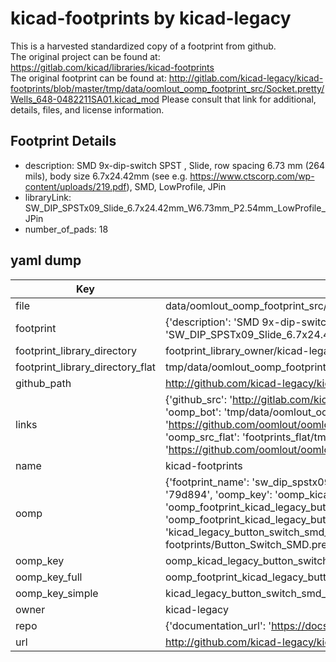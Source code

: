 # kicad-footprints by kicad-legacy  
This is a harvested standardized copy of a footprint from github.  
The original project can be found at:  
https://gitlab.com/kicad/libraries/kicad-footprints  
The original footprint can be found at:
http://gitlab.com/kicad-legacy/kicad-footprints/blob/master/tmp/data/oomlout_oomp_footprint_src/Socket.pretty/Wells_648-0482211SA01.kicad_mod
Please consult that link for additional, details, files, and license information.  
## Footprint Details
* description: SMD 9x-dip-switch SPST , Slide, row spacing 6.73 mm (264 mils), body size 6.7x24.42mm (see e.g. https://www.ctscorp.com/wp-content/uploads/219.pdf), SMD, LowProfile, JPin  
* libraryLink: SW_DIP_SPSTx09_Slide_6.7x24.42mm_W6.73mm_P2.54mm_LowProfile_JPin  
* number_of_pads: 18  
## yaml dump  
| Key | Value |  
| --- | --- |  
| file | data/oomlout_oomp_footprint_src/kicad-footprints/Button_Switch_SMD.pretty/SW_DIP_SPSTx09_Slide_6.7x24.42mm_W6.73mm_P2.54mm_LowProfile_JPin.kicad_mod |  
| footprint | {'description': 'SMD 9x-dip-switch SPST , Slide, row spacing 6.73 mm (264 mils), body size 6.7x24.42mm (see e.g. https://www.ctscorp.com/wp-content/uploads/219.pdf), SMD, LowProfile, JPin', 'libraryLink': 'SW_DIP_SPSTx09_Slide_6.7x24.42mm_W6.73mm_P2.54mm_LowProfile_JPin', 'number_of_pads': 18} |  
| footprint_library_directory | footprint_library_owner/kicad-legacy_kicad-footprints |  
| footprint_library_directory_flat | tmp/data/oomlout_oomp_footprint_src/footprints_flat/kicad_legacy_button_switch_smd_sw_dip_spstx09_slide_6_7x24_42mm_w6_73mm_p2_54mm_lowprofile_jpin/working |  
| github_path | http://github.com/kicad-legacy/kicad-footprints/blob/master/tmp/data/oomlout_oomp_footprint_src/Button_Switch_SMD.pretty/SW_DIP_SPSTx09_Slide_6.7x24.42mm_W6.73mm_P2.54mm_LowProfile_JPin.kicad_mod |  
| links | {'github_src': 'http://gitlab.com/kicad-legacy/kicad-footprints/blob/master/tmp/data/oomlout_oomp_footprint_src/Socket.pretty/Wells_648-0482211SA01.kicad_mod', 'github_src_repo': 'https://gitlab.com/kicad/libraries/kicad-footprints', 'oomp_bot': 'tmp/data/oomlout_oomp_footprint_src/footprints/kicad_legacy_button_switch_smd_sw_dip_spstx09_slide_6_7x24_42mm_w6_73mm_p2_54mm_lowprofile_jpin/working', 'oomp_bot_github': 'https://github.com/oomlout/oomlout_oomp_footprint_bot/tree/main/tmp/data/oomlout_oomp_footprint_src/footprints/kicad_legacy_button_switch_smd_sw_dip_spstx09_slide_6_7x24_42mm_w6_73mm_p2_54mm_lowprofile_jpin/working', 'oomp_src_flat': 'footprints_flat/tmp/data/oomlout_oomp_footprint_src/footprints_flat/kicad_legacy_button_switch_smd_sw_dip_spstx09_slide_6_7x24_42mm_w6_73mm_p2_54mm_lowprofile_jpin/working', 'oomp_src_flat_github': 'https://github.com/oomlout/oomlout_oomp_footprint_src/tree/main/tmp/data/oomlout_oomp_footprint_src/footprints_flat/kicad_legacy_button_switch_smd_sw_dip_spstx09_slide_6_7x24_42mm_w6_73mm_p2_54mm_lowprofile_jpin/working'} |  
| name | kicad-footprints |  
| oomp | {'footprint_name': 'sw_dip_spstx09_slide_6_7x24_42mm_w6_73mm_p2_54mm_lowprofile_jpin', 'library_name': 'button_switch_smd', 'md5': '79d89406e77412ef50c2d329a0664b4c', 'md5_10': '79d89406e7', 'md5_5': '79d89', 'md5_6': '79d894', 'oomp_key': 'oomp_kicad_legacy_button_switch_smd_sw_dip_spstx09_slide_6_7x24_42mm_w6_73mm_p2_54mm_lowprofile_jpin', 'oomp_key_extra': 'oomp_footprint_kicad_legacy_button_switch_smd_sw_dip_spstx09_slide_6_7x24_42mm_w6_73mm_p2_54mm_lowprofile_jpin', 'oomp_key_full': 'oomp_footprint_kicad_legacy_button_switch_smd_sw_dip_spstx09_slide_6_7x24_42mm_w6_73mm_p2_54mm_lowprofile_jpin_79d894', 'oomp_key_simple': 'kicad_legacy_button_switch_smd_sw_dip_spstx09_slide_6_7x24_42mm_w6_73mm_p2_54mm_lowprofile_jpin', 'original_filename': 'data/oomlout_oomp_footprint_src/kicad-footprints/Button_Switch_SMD.pretty/SW_DIP_SPSTx09_Slide_6.7x24.42mm_W6.73mm_P2.54mm_LowProfile_JPin.kicad_mod', 'owner_name': 'kicad_legacy'} |  
| oomp_key | oomp_kicad_legacy_button_switch_smd_sw_dip_spstx09_slide_6_7x24_42mm_w6_73mm_p2_54mm_lowprofile_jpin |  
| oomp_key_full | oomp_footprint_kicad_legacy_button_switch_smd_sw_dip_spstx09_slide_6_7x24_42mm_w6_73mm_p2_54mm_lowprofile_jpin |  
| oomp_key_simple | kicad_legacy_button_switch_smd_sw_dip_spstx09_slide_6_7x24_42mm_w6_73mm_p2_54mm_lowprofile_jpin |  
| owner | kicad-legacy |  
| repo | {'documentation_url': 'https://docs.github.com/rest/repos/repos#get-a-repository', 'message': 'Not Found'} |  
| url | http://github.com/kicad-legacy/kicad-footprints |  

